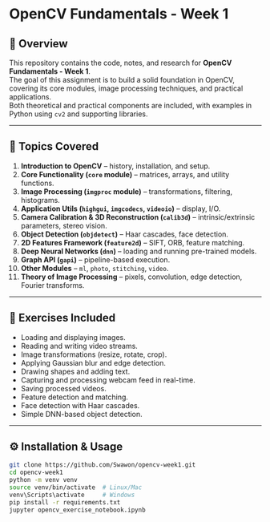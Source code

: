 # OpenCV Fundamentals - Week 1

## 📌 Overview
This repository contains the code, notes, and research for **OpenCV Fundamentals - Week 1**.  
The goal of this assignment is to build a solid foundation in OpenCV, covering its core modules, image processing techniques, and practical applications.  
Both theoretical and practical components are included, with examples in Python using `cv2` and supporting libraries.

---

## 📖 Topics Covered
1. **Introduction to OpenCV** – history, installation, and setup.
2. **Core Functionality (`core` module)** – matrices, arrays, and utility functions.
3. **Image Processing (`imgproc` module)** – transformations, filtering, histograms.
4. **Application Utils (`highgui`, `imgcodecs`, `videoio`)** – display, I/O.
5. **Camera Calibration & 3D Reconstruction (`calib3d`)** – intrinsic/extrinsic parameters, stereo vision.
6. **Object Detection (`objdetect`)** – Haar cascades, face detection.
7. **2D Features Framework (`feature2d`)** – SIFT, ORB, feature matching.
8. **Deep Neural Networks (`dnn`)** – loading and running pre-trained models.
9. **Graph API (`gapi`)** – pipeline-based execution.
10. **Other Modules** – `ml`, `photo`, `stitching`, `video`.
11. **Theory of Image Processing** – pixels, convolution, edge detection, Fourier transforms.

---

## 📜 Exercises Included
- Loading and displaying images.
- Reading and writing video streams.
- Image transformations (resize, rotate, crop).
- Applying Gaussian blur and edge detection.
- Drawing shapes and adding text.
- Capturing and processing webcam feed in real-time.
- Saving processed videos.
- Feature detection and matching.
- Face detection with Haar cascades.
- Simple DNN-based object detection.

---



## ⚙ Installation & Usage

```bash
git clone https://github.com/Swawon/opencv-week1.git
cd opencv-week1
python -m venv venv
source venv/bin/activate  # Linux/Mac
venv\Scripts\activate     # Windows
pip install -r requirements.txt
jupyter opencv_exercise_notebook.ipynb
